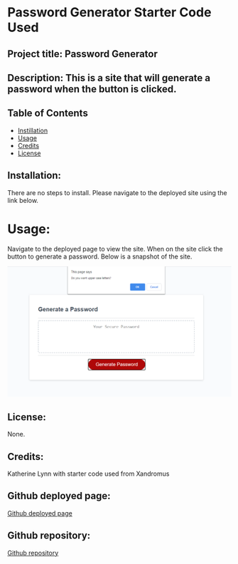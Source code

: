 # Password Generator Starter Code Used

## Project title: Password Generator

## Description: This is a site that will generate a password when the button is clicked.

## Table of Contents
* [Instillation](#installation)
* [Usage](#usage)
* [Credits](#credits)
* [License](#license)


## Installation:

There are no steps to install. Please navigate to the deployed site using the link below.

# Usage: 

Navigate to the deployed page to view the site. When on the site click the button to generate a password. Below is a snapshot of the site.

![Image of site](./assets/image/screenshot.png)

## License: 

None. 


## Credits: 

Katherine Lynn with starter code used from Xandromus

## Github deployed page: 

[Github deployed page](https://klynn726.github.io/password-generator/)

## Github repository: 

[Github repository](https://github.com/klynn726/password-generator)
